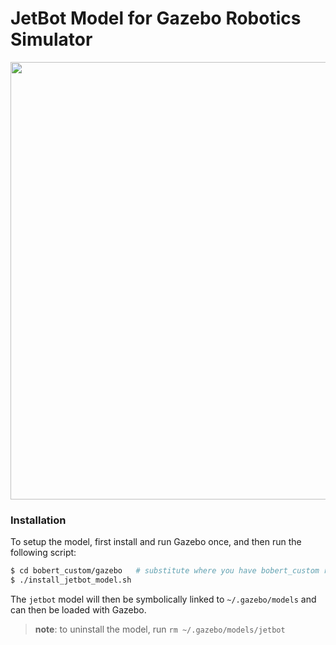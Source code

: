 # JetBot Model for Gazebo Robotics Simulator

<img src="https://github.com/dusty-nv/bobert_custom/raw/master/gazebo/jetbot_gazebo_0.png" width="700">

### Installation

To setup the model, first install and run Gazebo once, and then run the following script:

```bash
$ cd bobert_custom/gazebo   # substitute where you have bobert_custom repo on your machine
$ ./install_jetbot_model.sh
```

The `jetbot` model will then be symbolically linked to `~/.gazebo/models` and can then be loaded with Gazebo.

> **note**:  to uninstall the model, run `rm ~/.gazebo/models/jetbot`
